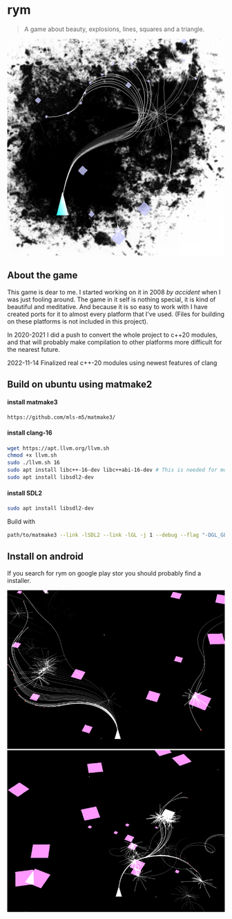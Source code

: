 rym
===

> A game about beauty, explosions, lines, squares and a triangle.

![Logo](rym-logo.png)

About the game
--------------

This game is dear to me. I started working on it in 2008 *by accident* when
I was just fooling around. The game in it self is nothing special, it is kind
of beautiful and meditative. And because it is so easy to work with I have
created ports for it to almost every platform that I've used. (Files for
building on these platforms is not included in this project).

In 2020-2021 I did a push to convert the whole project to c++20 modules, and
that will probably make compilation to other platforms more difficult for the
nearest future.

2022-11-14 Finalized real c++-20 modules using newest features of clang


Build on ubuntu using matmake2
---------------

#### install matmake3

```http
https://github.com/mls-m5/matmake3/
```

#### install clang-16
```bash
wget https://apt.llvm.org/llvm.sh
chmod +x llvm.sh
sudo ./llvm.sh 16
sudo apt install libc++-16-dev libc++abi-16-dev # This is needed for modules to work
sudo apt install libsdl2-dev
```


#### install SDL2

```bash
sudo apt install libsdl2-dev
```

Build with
```bash
path/to/matmake3 --link -lSDL2 --link -lGL -j 1 --debug --flag "-DGL_GLEXT_PROTOTYPES=1 -DGL3_PROTOTYPES=1"
```

Install on android
------------------

If you search for rym on google play stor you should probably find a installer.

![Gameplay](rym1.png)
![Gameplay](rym2.png)
